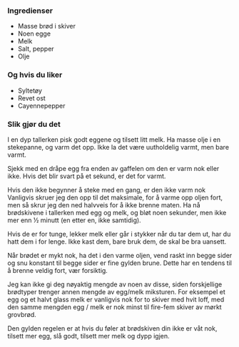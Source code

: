 
### Ingredienser
- Masse brød i skiver
- Noen egge
- Melk
- Salt, pepper
- Olje

### Og hvis du liker
- Syltetøy
- Revet ost
- Cayennepepper

### Slik gjør du det
I en dyp tallerken pisk godt eggene og tilsett litt melk. Ha masse olje i en stekepanne, og varm det opp. Ikke la det være uutholdelig varmt, men bare varmt.

 Sjekk med en dråpe egg fra enden av gaffelen om den er varm nok eller ikke. Hvis det blir svart på et sekund, er det for varmt.

 Hvis den ikke begynner å steke med en gang, er den ikke varm nok Vanligvis skruer jeg den opp til det maksimale, for å varme opp oljen fort, men så skrur jeg den ned halvveis for å ikke brenne maten. Ha nå brødskivene i tallerken med egg og melk, og bløt noen sekunder, men ikke mer enn ½ minutt (en etter en, ikke samtidig).

 Hvis de er for tunge, lekker melk eller går i stykker når du tar dem ut, har du hatt dem i for lenge. Ikke kast dem, bare bruk dem, de skal be bra uansett.

 Når brødet er mykt nok, ha det i den varme oljen, vend raskt inn begge sider og snu konstant til begge sider er fine gylden brune. Dette har en tendens til å brenne veldig fort, vær forsiktig.

 Jeg kan ikke gi deg nøyaktig mengde av noen av disse, siden forskjellige brødtyper trenger annen mengde av egg/melk miksturen. For eksempel et egg og et halvt glass melk er vanligvis nok for to skiver med hvit loff, med den samme mengden egg / melk er nok minst til fire-fem skiver av mørkt grovbrød.

 Den gylden regelen er at hvis du føler at brødskiven din ikke er våt nok, tilsett mer egg, slå godt, tilsett mer melk og dypp igjen.
